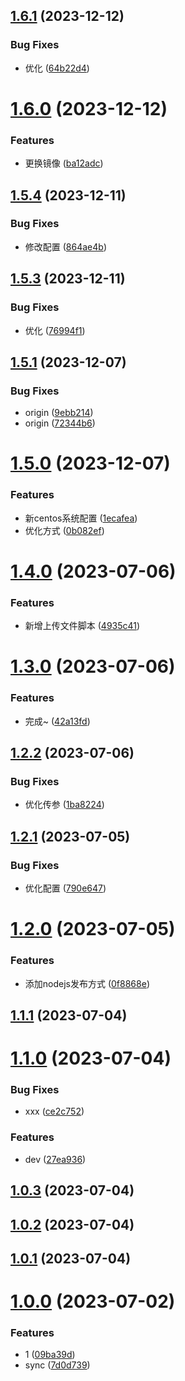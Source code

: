 ## [1.6.1](https://github.com/lwjmzla/biz-editor-server/compare/v1.6.0...v1.6.1) (2023-12-12)


### Bug Fixes

* 优化 ([64b22d4](https://github.com/lwjmzla/biz-editor-server/commit/64b22d4947cbcdabbb94f095d37e321f010e6649))

# [1.6.0](https://github.com/lwjmzla/biz-editor-server/compare/v1.5.4...v1.6.0) (2023-12-12)


### Features

* 更换镜像 ([ba12adc](https://github.com/lwjmzla/biz-editor-server/commit/ba12adc76cec478e26c175b5ed21276198a7bbaf))

## [1.5.4](https://github.com/lwjmzla/biz-editor-server/compare/v1.5.3...v1.5.4) (2023-12-11)


### Bug Fixes

* 修改配置 ([864ae4b](https://github.com/lwjmzla/biz-editor-server/commit/864ae4b004687c799bdccef03c5f594dab3becf8))

## [1.5.3](https://github.com/lwjmzla/biz-editor-server/compare/v1.5.1...v1.5.3) (2023-12-11)


### Bug Fixes

* 优化 ([76994f1](https://github.com/lwjmzla/biz-editor-server/commit/76994f1fe91341f109aff179e0f16a9a8915ecd2))

## [1.5.1](https://github.com/lwjmzla/biz-editor-server/compare/v1.5.0...v1.5.1) (2023-12-07)


### Bug Fixes

* origin ([9ebb214](https://github.com/lwjmzla/biz-editor-server/commit/9ebb214245fab675ebbbf4c468d7284130467846))
* origin ([72344b6](https://github.com/lwjmzla/biz-editor-server/commit/72344b6f9209299da51e6d7cb27c8e1d9a0947bb))

# [1.5.0](https://github.com/lwjmzla/biz-editor-server/compare/v1.4.0...v1.5.0) (2023-12-07)


### Features

* 新centos系统配置 ([1ecafea](https://github.com/lwjmzla/biz-editor-server/commit/1ecafead2eb3e9e56afeb3928e4f7217a0481e5f))
* 优化方式 ([0b082ef](https://github.com/lwjmzla/biz-editor-server/commit/0b082ef2f32e8f7cb3de93520a8109a3f94a1db9))

# [1.4.0](https://github.com/lwjmzla/biz-editor-server/compare/v1.3.0...v1.4.0) (2023-07-06)


### Features

* 新增上传文件脚本 ([4935c41](https://github.com/lwjmzla/biz-editor-server/commit/4935c418bca797ff18867e91cf3352cb5a32b421))

# [1.3.0](https://github.com/lwjmzla/biz-editor-server/compare/v1.2.2...v1.3.0) (2023-07-06)


### Features

* 完成~ ([42a13fd](https://github.com/lwjmzla/biz-editor-server/commit/42a13fd5a91a18671016a65b970dd87422e33fa1))

## [1.2.2](https://github.com/lwjmzla/biz-editor-server/compare/v1.2.1...v1.2.2) (2023-07-06)


### Bug Fixes

* 优化传参 ([1ba8224](https://github.com/lwjmzla/biz-editor-server/commit/1ba822470e76d791741936811f45805ac372b8f3))

## [1.2.1](https://github.com/lwjmzla/biz-editor-server/compare/v1.2.0...v1.2.1) (2023-07-05)


### Bug Fixes

* 优化配置 ([790e647](https://github.com/lwjmzla/biz-editor-server/commit/790e647a3009f606cdd5228f974778f3b7212961))

# [1.2.0](https://github.com/lwjmzla/biz-editor-server/compare/v1.1.1...v1.2.0) (2023-07-05)


### Features

* 添加nodejs发布方式 ([0f8868e](https://github.com/lwjmzla/biz-editor-server/commit/0f8868ea95e50b5cce53a99fed17a24c66c2bbd5))

## [1.1.1](https://github.com/lwjmzla/biz-editor-server/compare/v1.1.0...v1.1.1) (2023-07-04)

# [1.1.0](https://github.com/lwjmzla/biz-editor-server/compare/v1.0.3...v1.1.0) (2023-07-04)


### Bug Fixes

* xxx ([ce2c752](https://github.com/lwjmzla/biz-editor-server/commit/ce2c752aa9bc552111e6575bb4a18675aad465e5))


### Features

* dev ([27ea936](https://github.com/lwjmzla/biz-editor-server/commit/27ea9363b08d39605d8ebf0810da940dadfc1134))



## [1.0.3](https://github.com/lwjmzla/biz-editor-server/compare/v1.0.3...v1.1.0) (2023-07-04)



## [1.0.2](https://github.com/lwjmzla/biz-editor-server/compare/v1.0.3...v1.1.0) (2023-07-04)



## [1.0.1](https://github.com/lwjmzla/biz-editor-server/compare/v1.0.3...v1.1.0) (2023-07-04)



# [1.0.0](https://github.com/lwjmzla/biz-editor-server/compare/v1.0.3...v1.1.0) (2023-07-02)


### Features

* 1 ([09ba39d](https://github.com/lwjmzla/biz-editor-server/commit/09ba39da494f61432e7f0ac76a7f458911f0759f))
* sync ([7d0d739](https://github.com/lwjmzla/biz-editor-server/commit/7d0d7392593c3193ec02ce7e5f80666e386aff4d))

